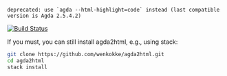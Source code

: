 ```
deprecated: use `agda --html-highlight=code` instead (last compatible version is Agda 2.5.4.2)
```

[![Build Status](https://travis-ci.org/wenkokke/agda2html.svg?branch=master)](https://travis-ci.org/wenkokke/agda2html)

If you must, you can still install agda2html, e.g., using stack:

``` bash
git clone https://github.com/wenkokke/agda2html.git
cd agda2html
stack install 
```
